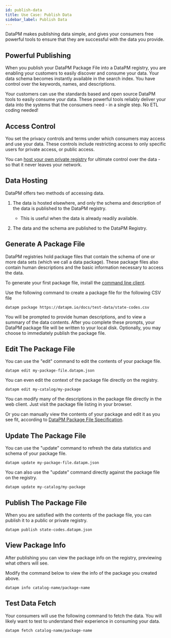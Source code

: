 ```yaml
---
id: publish-data
title: Use Case: Publish Data
sidebar_label: Publish Data
---
```


DataPM makes publishing data simple, and gives your consumers free powerful tools to ensure that they are successful with the data you provide.

## Powerful Publishing

When you publish your DataPM Package File into a DataPM registry, you are enabling your customers to easily discover and consume your data. Your data schema becomes instantly available in the search index. You have control over the keywords, names, and descriptions.

Your customers can use the standards based and open source DataPM tools to easily consume your data. These powerful tools reliably deliver your data into the systems that the consumers need - in a single step. No ETL coding needed!

## Access Control

You set the privacy controls and terms under which consumers may access and use your data. These controls include restricting access to only specific users for private access, or public access.

You can [host your own private registry](private-registry.md) for ultimate control over the data - so that it never leaves your network.

## Data Hosting

DataPM offers two methods of accessing data.

1. The data is hosted elsewhere, and only the schema and description of the data is published to the DataPM registry.

    - This is useful when the data is already readily available.

2. The data and the schema are published to the DataPM Registry.

## Generate A Package File

DataPM registries hold package files that contain the schema of one or more data sets (which we call a data package). These package files also contain human descriptions and the basic information necessary to access the data.

To generate your first package file, install the [command line client](command-line-client.md).

Use the following command to create a package file for the following CSV file

```text
datapm package https://datapm.io/docs/test-data/state-codes.csv
```

You will be prompted to provide human descriptions, and to view a summary of the data contents. After you complete these prompts, your DataPM package file will be written to your local disk. Optionally, you may choose to immediately publish the package file.

## Edit The Package File

You can use the "edit" command to edit the contents of your package file.

```text
datapm edit my-package-file.datapm.json
```

You can even edit the context of the package file directly on the registry.

```text
datapm edit my-catalog/my-package
```

You can modify many of the descriptions in the package file directly in the web client. Just visit the package file listing in your browser.

Or you can manually view the contents of your package and edit it as you see fit, according to [DataPM Package File Specification](package-files.md).

## Update The Package File

You can use the "update" command to refresh the data statistics and schema of your package file.

```text
datapm update my-package-file.datapm.json
```

You can also use the "update" command directly against the package file on the registry.

```text
datapm update my-catalog/my-package
```

## Publish The Package File

When you are satisfied with the contents of the package file, you can publish it to a public or private registry.

```text
datapm publish state-codes.datapm.json
```

## View Package Info

After publishing you can view the package info on the registry, previewing what others will see.

Modify the command below to view the info of the package you created above.

```text
datapm info catalog-name/package-name
```

## Test Data Fetch

Your consumers will use the following command to fetch the data. You will likely want to test to understand their experience in consuming your data.

```text
datapm fetch catalog-name/package-name
```
